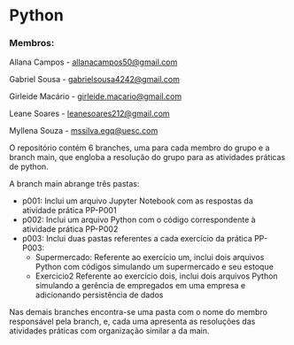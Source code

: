 # Python

### Membros:

Allana Campos - allanacampos50@gmail.com

Gabriel Sousa - gabrielsousa4242@gmail.com

Girleide Macário - girleide.macario@gmail.com

Leane Soares - leanesoares212@gmail.com

Myllena Souza - mssilva.egq@uesc.com

O repositório contém 6 branches, uma para cada membro do grupo e a branch main, que engloba a resolução do grupo para as atividades práticas de python.

A branch main abrange três pastas:
* p001:
  Inclui um arquivo Jupyter Notebook com as respostas da atividade prática PP-P001
* p002:
  Inclui um arquivo Python com o código correspondente à atividade prática PP-P002
* p003:
  Inclui duas pastas referentes a cada exercício da prática PP-P003:
  * Supermercado:
    Referente ao exercício um, inclui dois arquivos Python com códigos simulando um supermercado e seu estoque
  * Exercicio2
    Referente ao exercício dois, inclui dois arquivos Python simulando a gerência de empregados em uma empresa e adicionando persistência de dados 
  
Nas demais branches encontra-se uma pasta com o nome do membro responsável pela branch, e, cada uma apresenta as resoluções das atividades práticas com organização similar a da main.
